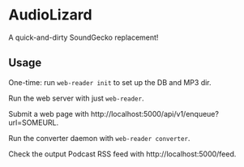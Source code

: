 # AudioLizard

A quick-and-dirty SoundGecko replacement!

## Usage

One-time: run `web-reader init` to set up the DB and MP3 dir.

Run the web server with just `web-reader`.

Submit a web page with http://localhost:5000/api/v1/enqueue?url=SOMEURL.

Run the converter daemon with `web-reader converter`.

Check the output Podcast RSS feed with http://localhost:5000/feed.